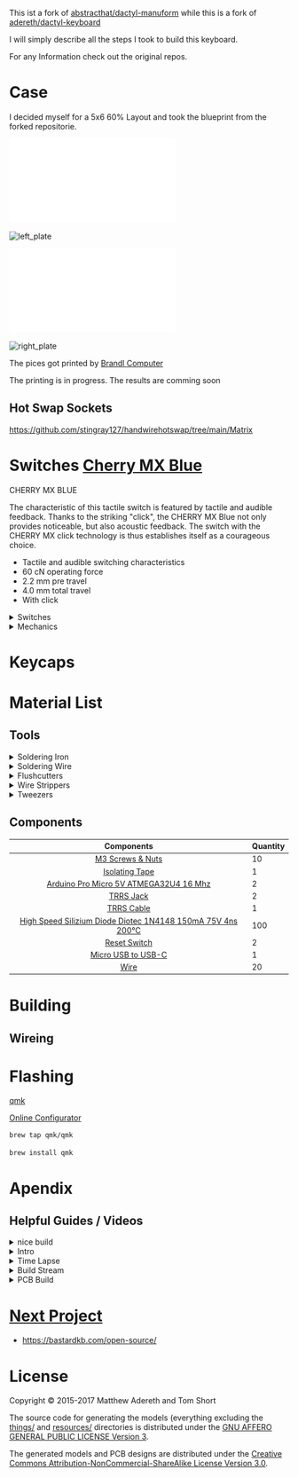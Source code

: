 This ist a fork of [abstracthat/dactyl-manuform](https://github.com/abstracthat/dactyl-manuform) while this is a fork of [adereth/dactyl-keyboard](https://github.com/adereth/dactyl-keyboard)

I will simply describe all the steps I took to build this keyboard.

For any Information check out the original repos.

# Case

I decided myself for a 5x6 60% Layout and took the blueprint from the forked repositorie.

![left](left-5x6.stl)

![left_plate](commingsoon)

![right](right-5x6.stl)

![right_plate](commingsoon)

The pices got printed by [Brandl Computer](https://brandlcomputer.de/3d-druck/)

The printing is in progress. The results are comming soon

## Hot Swap Sockets

https://github.com/stingray127/handwirehotswap/tree/main/Matrix

# Switches [Cherry MX Blue](https://www.cherrymx.de/en/cherry-mx/mx-original/mx-blue.html)

CHERRY MX BLUE

The characteristic of this tactile switch is featured by tactile and audible feedback. Thanks to the striking "click", the CHERRY MX Blue not only provides noticeable, but also acoustic feedback. The switch with the CHERRY MX click technology is thus establishes itself as a courageous choice.

- Tactile and audible switching characteristics
- 60 cN operating force
- 2.2 mm pre travel
- 4.0 mm total travel
- With click

<details close>

 <summary>Switches</summary>

 ![switches](img-explosion-mxblue.png)

</details>

<details close>

 <summary>Mechanics</summary>

![switches_gif](GIF_MXRGB_Blue.gif)

</details>

# Keycaps

# Material List

## Tools

<details close>

 <summary>Soldering Iron</summary>

 ![commingsoon]()

</details>

<details close>

 <summary>Soldering Wire</summary>

 ![commingsoon]()

</details>

<details close>

 <summary>Flushcutters</summary>

 ![commingsoon]()

</details>

<details close>

 <summary>Wire Strippers</summary>

 ![commingsoon]()

</details>

<details close>

 <summary>Tweezers</summary>

 ![commingsoon]()

</details>

## Components

| Components | Quantity
| :----------------: | :------
| [M3 Screws & Nuts]() | 10
| [Isolating Tape]() | 1
| [Arduino Pro Micro 5V ATMEGA32U4 16 Mhz](https://paradisetronic.com/en/arduino/pro-micro-module-atmega32u4-5v-16mhz-arduino-compatible) | 2
| [TRRS Jack](https://de.aliexpress.com/item/1005003763657242.html?spm=a2g0o.productlist.0.0.70b25feasvKbZ5&algo_pvid=36d94b92-7dff-4265-a678-00b574e233b7&aem_p4p_detail=202206170914193453435950843480003679084&algo_exp_id=36d94b92-7dff-4265-a678-00b574e233b7-9&pdp_ext_f=%7B%22sku_id%22%3A%2212000027083751167%22%7D&pdp_npi=2%40dis%21EUR%21%210.53%21%21%211.79%21%21%402100bdd516554824589573378e08c4%2112000027083751167%21sea) | 2
| [TRRS Cable](https://www.aliexpress.com/item/1005003278395267.html?spm=a2g0o.order_list.0.0.45eb5c5fqV8E9U) | 1
| [High Speed Silizium Diode Diotec 1N4148 150mA 75V 4ns 200°C](https://www.conrad.de/de/p/diotec-ultraschnelle-si-diode-1n4148-sod-27-75-v-150-ma-162280.html) | 100
| [Reset Switch](https://de.aliexpress.com/item/1005004001434474.html?spm=a2g0o.order_list.0.0.1d535c5fS50riU&gatewayAdapt=glo2deu) | 2
| [Micro USB to USB-C](https://www.aliexpress.com/item/1005002393327659.html?spm=a2g0o.order_list.0.0.383d5c5fEJYPPc) | 1
| [Wire](https://www.aliexpress.com/item/32825558073.html?spm=a2g0o.order_list.0.0.383d5c5fEJYPPc) | 20

# Building

## Wireing

# Flashing

[qmk](https://qmk.fm/)

[Online Configurator](https://config.qmk.fm/)

```
brew tap qmk/qmk

brew install qmk
```

# Apendix

## Helpful Guides / Videos

<details close>

 <summary>nice build</summary>

https://arnmk.com/building-a-dactyl-manuform-with-hot-swappable-sockets/

</details>

<details close>

 <summary>Intro</summary>

https://www.youtube.com/watch?v=CxNKWNKBLMs

</details>

<details close>

 <summary>Time Lapse</summary>

https://www.youtube.com/watch?v=jImOY9Bgv74

</details>

<details close>

 <summary>Build Stream</summary>

[part 1](https://www.youtube.com/watch?v=dWC_8BOArzc)

[part 2](https://www.youtube.com/watch?v=fDc6rjZGYiI)

[part 3](https://www.youtube.com/watch?v=r-CKnaoSmCk)

[part 4](https://www.youtube.com/watch?v=Oloh3Yabu6I)

</details>

<details close>

 <summary>PCB Build</summary>

https://www.youtube.com/watch?v=Y57lNIpAdT4

</details>

# [Next Project](https://www.youtube.com/watch?v=MEuKa5OjU8g)

- https://bastardkb.com/open-source/

# License

Copyright © 2015-2017 Matthew Adereth and Tom Short

The source code for generating the models (everything excluding the [things/](things/) and [resources/](resources/) directories is distributed under the [GNU AFFERO GENERAL PUBLIC LICENSE Version 3](LICENSE).

The generated models and PCB designs are distributed under the [Creative Commons Attribution-NonCommercial-ShareAlike License Version 3.0](LICENSE-models).

